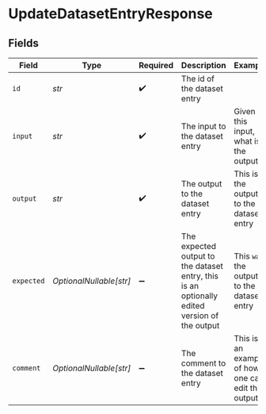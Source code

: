 # UpdateDatasetEntryResponse


## Fields

| Field                                                                                        | Type                                                                                         | Required                                                                                     | Description                                                                                  | Example                                                                                      |
| -------------------------------------------------------------------------------------------- | -------------------------------------------------------------------------------------------- | -------------------------------------------------------------------------------------------- | -------------------------------------------------------------------------------------------- | -------------------------------------------------------------------------------------------- |
| `id`                                                                                         | *str*                                                                                        | :heavy_check_mark:                                                                           | The id of the dataset entry                                                                  |                                                                                              |
| `input`                                                                                      | *str*                                                                                        | :heavy_check_mark:                                                                           | The input to the dataset entry                                                               | Given this input, what is the output?                                                        |
| `output`                                                                                     | *str*                                                                                        | :heavy_check_mark:                                                                           | The output to the dataset entry                                                              | This is the output to the dataset entry                                                      |
| `expected`                                                                                   | *OptionalNullable[str]*                                                                      | :heavy_minus_sign:                                                                           | The expected output to the dataset entry, this is an optionally edited version of the output | This `was` the output to the dataset entry                                                   |
| `comment`                                                                                    | *OptionalNullable[str]*                                                                      | :heavy_minus_sign:                                                                           | The comment to the dataset entry                                                             | This is an example of how one can edit the output                                            |